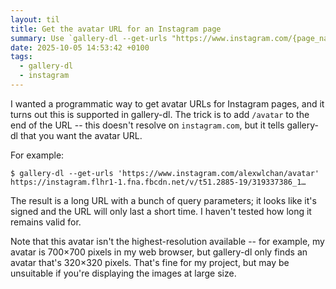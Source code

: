 ```yaml
---
layout: til
title: Get the avatar URL for an Instagram page
summary: Use `gallery-dl --get-urls "https://www.instagram.com/{page_name}/avatar".`
date: 2025-10-05 14:53:42 +0100
tags:
  - gallery-dl
  - instagram
---
```

I wanted a programmatic way to get avatar URLs for Instagram pages, and it turns out this is supported in gallery-dl.
The trick is to add `/avatar` to the end of the URL -- this doesn't resolve on `instagram.com`, but it tells gallery-dl that you want the avatar URL.

For example:

```console
$ gallery-dl --get-urls 'https://www.instagram.com/alexwlchan/avatar'
https://instagram.flhr1-1.fna.fbcdn.net/v/t51.2885-19/319337386_1…
```

The result is a long URL with a bunch of query parameters; it looks like it's signed and the URL will only last a short time.
I haven't tested how long it remains valid for.

Note that this avatar isn't the highest-resolution available -- for example, my avatar is 700&times;700 pixels in my web browser, but gallery-dl only finds an avatar that's 320&times;320 pixels.
That's fine for my project, but may be unsuitable if you're displaying the images at large size.
